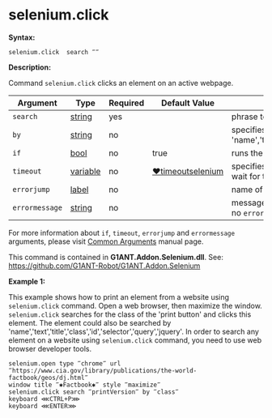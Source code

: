 # selenium.click

**Syntax:**

```G1ANT
selenium.click  search ‴‴ 
```

**Description:**

Command `selenium.click` clicks an element on an active webpage. 

| Argument | Type | Required | Default Value | Description |
| -------- | ---- | -------- | ------------- | ----------- |
|`search`| [string](https://github.com/G1ANT-Robot/G1ANT.Manual/blob/master/G1ANT-Language/Structures/string.md) | yes |  | phrase to find element by |
|`by`| [string](https://github.com/G1ANT-Robot/G1ANT.Manual/blob/master/G1ANT-Language/Structures/string.md) | no |  | specifies an element selector, accepts 'name','text','title','class','id','selector','query','jquery' |
|`if`| [bool](https://github.com/G1ANT-Robot/G1ANT.Manual/blob/master/G1ANT-Language/Structures/bool.md) | no | true | runs the command only if condition is true |
|`timeout`| [variable](https://github.com/G1ANT-Robot/G1ANT.Manual/blob/master/G1ANT-Language/Special-Characters/variable.md) | no | [♥timeoutselenium](https://github.com/G1ANT-Robot/G1ANT.Manual/blob/master/G1ANT-Language/Variables/Special-Variables.md) | specifies time in milliseconds for G1ANT.Robot to wait for the command to be executed |
|`errorjump` | [label](https://github.com/G1ANT-Robot/G1ANT.Manual/blob/master/G1ANT-Language/Structures/label.md) | no | | name of the label to jump to if given `timeout` expires |
|`errormessage`| [string](https://github.com/G1ANT-Robot/G1ANT.Manual/blob/master/G1ANT-Language/Structures/string.md) | no |  | message that will be shown in case error occurs and no `errorjump` argument is specified |

For more information about `if`, `timeout`, `errorjump` and `errormessage` arguments, please visit [Common Arguments](https://github.com/G1ANT-Robot/G1ANT.Manual/blob/master/G1ANT-Language/Common-Arguments.md)  manual page.

This command is contained in **G1ANT.Addon.Selenium.dll**.
See: https://github.com/G1ANT-Robot/G1ANT.Addon.Selenium

**Example 1:**

This example shows how to print an element from a website using `selenium.click` command. Open a web browser, then maximize the window. `selenium.click` searches for the class of the 'print button' and clicks this element. The element could also be searched by 'name','text','title','class','id','selector','query','jquery'. In order to search any element on a website using `selenium.click` command, you need to use web browser developer tools.

```G1ANT
selenium.open type ‴chrome‴ url ‴https://www.cia.gov/library/publications/the-world-factbook/geos/dj.html‴
window title ‴✱Factbook✱‴ style ‴maximize‴
selenium.click search ‴printVersion‴ by ‴class‴
keyboard ⋘CTRL+P⋙
keyboard ⋘ENTER⋙ 
```


